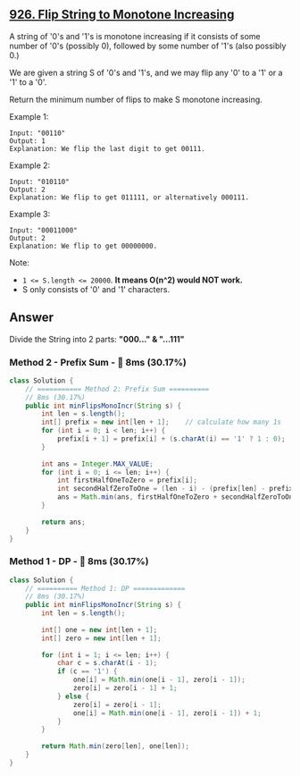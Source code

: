 ## [926. Flip String to Monotone Increasing](https://leetcode.com/problems/flip-string-to-monotone-increasing/)

A string of '0's and '1's is monotone increasing if it consists of some number of '0's (possibly 0), followed by some number of '1's (also possibly 0.)

We are given a string S of '0's and '1's, and we may flip any '0' to a '1' or a '1' to a '0'.

Return the minimum number of flips to make S monotone increasing.

Example 1:
```
Input: "00110"
Output: 1
Explanation: We flip the last digit to get 00111.
```
Example 2:
```
Input: "010110"
Output: 2
Explanation: We flip to get 011111, or alternatively 000111.
```
Example 3:
```
Input: "00011000"
Output: 2
Explanation: We flip to get 00000000.
```

Note:

- `1 <= S.length <= 20000`. **It means O(n^2) would NOT work.**
- S only consists of '0' and '1' characters.

## Answer
Divide the String into 2 parts: **"000..." & "...111"**
### Method 2 - Prefix Sum - :turtle: 8ms (30.17%)
```java
class Solution {
    // =========== Method 2: Prefix Sum ==========
    // 8ms (30.17%)
    public int minFlipsMonoIncr(String s) {
        int len = s.length();
        int[] prefix = new int[len + 1];    // calculate how many 1s
        for (int i = 0; i < len; i++) {
            prefix[i + 1] = prefix[i] + (s.charAt(i) == '1' ? 1 : 0);
        }
        
        int ans = Integer.MAX_VALUE;
        for (int i = 0; i <= len; i++) {
            int firstHalfOneToZero = prefix[i];
            int secondHalfZeroToOne = (len - i) - (prefix[len] - prefix[i]);
            ans = Math.min(ans, firstHalfOneToZero + secondHalfZeroToOne);
        }
        
        return ans;
    }
}
```
### Method 1 - DP - :turtle: 8ms (30.17%)
```java
class Solution {
    // ========== Method 1: DP =============
    // 8ms (30.17%)
    public int minFlipsMonoIncr(String s) {
        int len = s.length();
        
        int[] one = new int[len + 1];
        int[] zero = new int[len + 1];
        
        for (int i = 1; i <= len; i++) {
            char c = s.charAt(i - 1);
            if (c == '1') {
                one[i] = Math.min(one[i - 1], zero[i - 1]);
                zero[i] = zero[i - 1] + 1;
            } else {
                zero[i] = zero[i - 1];
                one[i] = Math.min(one[i - 1], zero[i - 1]) + 1;
            }
        }
        
        return Math.min(zero[len], one[len]);
    }
}
```
